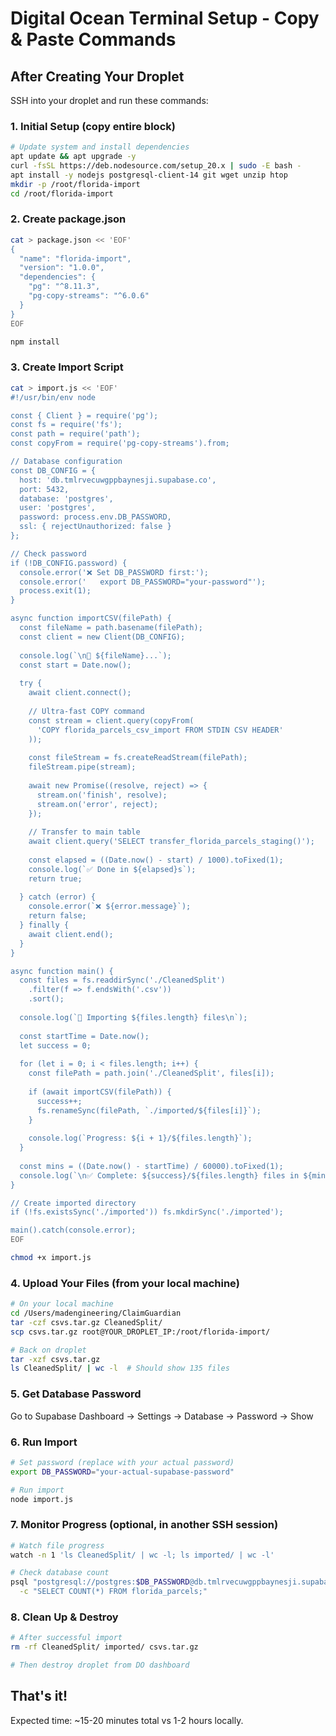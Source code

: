 # Digital Ocean Terminal Setup - Copy & Paste Commands

## After Creating Your Droplet

SSH into your droplet and run these commands:

### 1. Initial Setup (copy entire block)
```bash
# Update system and install dependencies
apt update && apt upgrade -y
curl -fsSL https://deb.nodesource.com/setup_20.x | sudo -E bash -
apt install -y nodejs postgresql-client-14 git wget unzip htop
mkdir -p /root/florida-import
cd /root/florida-import
```

### 2. Create package.json
```bash
cat > package.json << 'EOF'
{
  "name": "florida-import",
  "version": "1.0.0",
  "dependencies": {
    "pg": "^8.11.3",
    "pg-copy-streams": "^6.0.6"
  }
}
EOF

npm install
```

### 3. Create Import Script
```bash
cat > import.js << 'EOF'
#!/usr/bin/env node

const { Client } = require('pg');
const fs = require('fs');
const path = require('path');
const copyFrom = require('pg-copy-streams').from;

// Database configuration
const DB_CONFIG = {
  host: 'db.tmlrvecuwgppbaynesji.supabase.co',
  port: 5432,
  database: 'postgres',
  user: 'postgres',
  password: process.env.DB_PASSWORD,
  ssl: { rejectUnauthorized: false }
};

// Check password
if (!DB_CONFIG.password) {
  console.error('❌ Set DB_PASSWORD first:');
  console.error('   export DB_PASSWORD="your-password"');
  process.exit(1);
}

async function importCSV(filePath) {
  const fileName = path.basename(filePath);
  const client = new Client(DB_CONFIG);
  
  console.log(`\n📄 ${fileName}...`);
  const start = Date.now();
  
  try {
    await client.connect();
    
    // Ultra-fast COPY command
    const stream = client.query(copyFrom(
      'COPY florida_parcels_csv_import FROM STDIN CSV HEADER'
    ));
    
    const fileStream = fs.createReadStream(filePath);
    fileStream.pipe(stream);
    
    await new Promise((resolve, reject) => {
      stream.on('finish', resolve);
      stream.on('error', reject);
    });
    
    // Transfer to main table
    await client.query('SELECT transfer_florida_parcels_staging()');
    
    const elapsed = ((Date.now() - start) / 1000).toFixed(1);
    console.log(`✅ Done in ${elapsed}s`);
    return true;
    
  } catch (error) {
    console.error(`❌ ${error.message}`);
    return false;
  } finally {
    await client.end();
  }
}

async function main() {
  const files = fs.readdirSync('./CleanedSplit')
    .filter(f => f.endsWith('.csv'))
    .sort();
  
  console.log(`🚀 Importing ${files.length} files\n`);
  
  const startTime = Date.now();
  let success = 0;
  
  for (let i = 0; i < files.length; i++) {
    const filePath = path.join('./CleanedSplit', files[i]);
    
    if (await importCSV(filePath)) {
      success++;
      fs.renameSync(filePath, `./imported/${files[i]}`);
    }
    
    console.log(`Progress: ${i + 1}/${files.length}`);
  }
  
  const mins = ((Date.now() - startTime) / 60000).toFixed(1);
  console.log(`\n✅ Complete: ${success}/${files.length} files in ${mins} minutes`);
}

// Create imported directory
if (!fs.existsSync('./imported')) fs.mkdirSync('./imported');

main().catch(console.error);
EOF

chmod +x import.js
```

### 4. Upload Your Files (from your local machine)
```bash
# On your local machine
cd /Users/madengineering/ClaimGuardian
tar -czf csvs.tar.gz CleanedSplit/
scp csvs.tar.gz root@YOUR_DROPLET_IP:/root/florida-import/

# Back on droplet
tar -xzf csvs.tar.gz
ls CleanedSplit/ | wc -l  # Should show 135 files
```

### 5. Get Database Password
Go to Supabase Dashboard → Settings → Database → Password → Show

### 6. Run Import
```bash
# Set password (replace with your actual password)
export DB_PASSWORD="your-actual-supabase-password"

# Run import
node import.js
```

### 7. Monitor Progress (optional, in another SSH session)
```bash
# Watch file progress
watch -n 1 'ls CleanedSplit/ | wc -l; ls imported/ | wc -l'

# Check database count
psql "postgresql://postgres:$DB_PASSWORD@db.tmlrvecuwgppbaynesji.supabase.co:5432/postgres" \
  -c "SELECT COUNT(*) FROM florida_parcels;"
```

### 8. Clean Up & Destroy
```bash
# After successful import
rm -rf CleanedSplit/ imported/ csvs.tar.gz

# Then destroy droplet from DO dashboard
```

## That's it! 

Expected time: ~15-20 minutes total vs 1-2 hours locally.